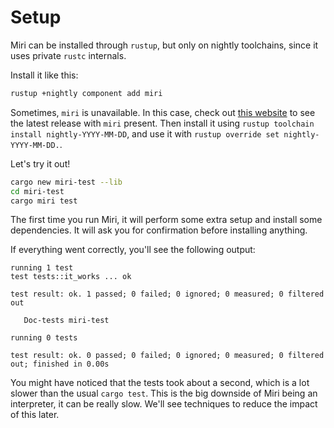 # Setup

Miri can be installed through `rustup`, but only on nightly toolchains,
since it uses private `rustc` internals.

Install it like this:
```sh
rustup +nightly component add miri
```

Sometimes, `miri` is unavailable. In this case, check out [this website](https://rust-lang.github.io/rustup-components-history/)
to see the latest release with `miri` present. Then install it using
`rustup toolchain install nightly-YYYY-MM-DD`, and use it with
`rustup override set nightly-YYYY-MM-DD.`.

Let's try it out!

```sh
cargo new miri-test --lib
cd miri-test
cargo miri test
```

The first time you run Miri, it will perform some extra setup and install some
dependencies. It will ask you for confirmation before installing anything.

If everything went correctly, you'll see the following output:

```
running 1 test
test tests::it_works ... ok

test result: ok. 1 passed; 0 failed; 0 ignored; 0 measured; 0 filtered out

   Doc-tests miri-test

running 0 tests

test result: ok. 0 passed; 0 failed; 0 ignored; 0 measured; 0 filtered out; finished in 0.00s
```

You might have noticed that the tests took about a second, which is a lot slower
than the usual `cargo test`. This is the big downside of Miri being an interpreter,
it can be really slow. We'll see techniques to reduce the impact of this later.